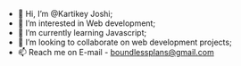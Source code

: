- 👋 Hi, I’m @Kartikey Joshi;
- 👀 I’m interested in Web development;
- 🌱 I’m currently learning Javascript;
- 💞️ I’m looking to collaborate on web development projects;
- 📫 Reach me on E-mail - boundlessplans@gmail.com

<!---
Kartikey-j/Kartikey-j is a ✨ special ✨ repository because its `README.md` (this file) appears on your GitHub profile.
You can click the Preview link to take a look at your changes.
--->
